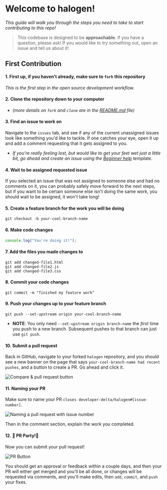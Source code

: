 # Welcome to halogen!

_This guide will walk you through the steps you need to take to start contributing to this repo!_

> This codebase is designed to be **approachable**. If you have a question, please ask! If you would like to try something out, open an issue and tell us about it! 

## First Contribution

#### 1. First up, if you haven't already, make sure to `fork` this repository

  _This is the first step in the open source development workflow._

#### 2. Clone the repository down to your computer

  * _(more details on `fork` and `clone` are in the [README.md](README.md) file)_

#### 3. Find an issue to work on

  Navigate to the `issues` tab, and see if any of the current unassigned issues look like something you'd like to tackle. If one catches your eye, open it up and add a comment requesting that it gets assigned to you.
  * _If you're really feeling lost, but would like to get your feet wet just a little bit, go ahead and create an issue using the [Beginner help](https://github.com/developer-delta/halogen/issues/new?assignees=&labels=beginner-work-wanted&template=beginner-help.md&title=Entry-level+story+requested) template_.

#### 4. Wait to be assigned requested issue

  If you selected an issue that was not assigned to someone else and had no comments on it, you can probably safely move forward to the next steps, but if you want to be certain someone else isn't doing the same work, you should wait to be assigned, it won't take long!

#### 5. Create a feature branch for the work you will be doing
  ```shell
  git checkout -b your-cool-branch-name
  ```

#### 6. Make code changes
  ```javascript
  console.log("You're doing it!");
  ```
#### 7. Add the files you made changes to
  ```shell
  git add changed-file1.html
  git add changed-file2.js
  git add changed-file3.css
  ```

#### 8. Commit your code changes
  ```shell 
  git commit -m "finished my feature work"
  ```

#### 9. Push your changes up to your feature branch
  ```shell
  git push --set-upstream origin your-cool-branch-name
  ```
  * **NOTE**: You only need `--set-upstream origin branch-name` the _first_ time you push to a new branch. Subsequent pushes to that branch can just use `git push`.

#### 10. Submit a pull request

  Back in GitHub, navigate to your forked `halogen` repository, and you should see a new banner on the page that says `your-cool-branch-name had recent pushes`, and a button to create a PR. Go ahead and click it.

  ![Compare & pull request button](https://i.imgur.com/8xGhaWa.png)

#### 11. Naming your PR

  Make sure to name your PR `closes developer-delta/halogen#[issue-number]`.

  ![Naming a pull request with issue number](https://i.imgur.com/cHnzA94.png)

  Then in the comment section, explain the work you completed.

#### 12. 🎉 PR Party!🎉

  Now you can submit your pull request!

  ![PR Button](https://i.imgur.com/MyX4Z02.png)

  You should get an approval or feedback within a couple days, and then your PR will either get merged and you'll be all done, or changes will be requested via comments, and you'll make edits, then `add`, `commit`, and `push` your fixes.
